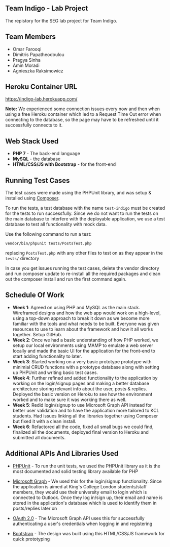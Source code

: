 ## Team Indigo - Lab Project
The repistory for the SEG lab project for Team Indigo.

## Team Members
- Omar Farooqi
- Dimitris Papatheodoulou
- Pragya Sinha
- Amin Moradi
- Agnieszka Raksimowicz

## Heroku Container URL
https://indigo-lab.herokuapp.com/

**Note:** We experienced some connection issues every now and then when using a free Heroku container which led to a Request Time Out error when connecting to the database, so the page may have to be refreshed until it successfully connects to it.

## Web Stack Used
* **PHP 7** - The back-end language
* **MySQL** - the database
* **HTML/CSS/JS with Bootstrap** - for the front-end

## Running Test Cases
The test cases were made using the PHPUnit library, and was setup & installed using [Composer](https://getcomposer.org/).

To run the tests, a test database with the name ```test-indigo``` must be created for the tests to run successfully. Since we do not want to run the tests on the main database to interfere with the deployable application, we use a test database to test all functionality with mock data.

Use the following command to run a test:
```
vendor/bin/phpunit tests/PostsTest.php
```
replacing ```PostsTest.php``` with any other files to test on as they appear in the ```tests/``` directory

In case you get issues running the test cases, delete the vendor directory and run composer update to re-install all the required packages and clean out the composer install and run the first command again.

## Schedule Of Work
* **Week 1**: Agreed on using PHP and MySQL as the main stack. Wireframed designs and how the web app would work on a high-level, using a top-down approach to break it down as we become more familiar with the tools and what needs to be built. Everyone was given resources to use to learn about the framework and how it all works together. Setup GitHub.
* **Week 2**: Once we had a basic understanding of how PHP worked, we setup our local environments using MAMP to emulate a web server locally and made the basic UI for the application for the front-end to start adding functionality to later.
* **Week 3**: Started working on a very basic prototype prototype with minimial CRUD functions with a prototype database along with setting up PHPUnit and writing basic test cases.
* **Week 4**: Further refined and added functionality to the application by working on the login/signup pages and making a better database architecture storing relevant info about the user, posts & replies. Deployed the basic version on Heroku to see how the environment worked and to make sure it was working there as well.
* **Week 5**: Redid login/signup to use Microsoft Graph API instead for better user validation and to have the application more tailored to KCL students. Had issues linking all the libraries together using Composer but fixed it with a clean install.
* **Week 6**: Refactored all the code, fixed all small bugs we could find, finalized all the documents, deployed final version to Heroku and submitted all documents.

## Additional APIs And Libraries Used
* [PHPUnit](https://phpunit.de/) - To run the unit tests, we used the PHPUnit library as it is the most documented and solid testing library available for PHP

* [Microsoft Graph](https://developer.microsoft.com/en-us/graph) - We used this for the login/signup functionality. Since the application is aimed at King's College London students/staff members, they would use their university email to login which is connected to Outlook. Once they log in/sign up, their email and name is stored in the application's database which is used to identify them in posts/replies later on

* [OAuth 2.0](https://oauth.net/2/) - The Microsoft Graph API uses this for successfully authenticating a user's credentials when logging in and registering

* [Bootstrap](https://getbootstrap.com/) - The design was built using this HTML/CSS/JS framework for quick prototyping

